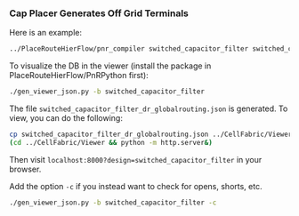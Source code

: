### Cap Placer Generates Off Grid Terminals

Here is an example:

```bash
../PlaceRouteHierFlow/pnr_compiler switched_capacitor_filter switched_capacitor_filter.{lef,v,map} FinFET_Mock_PDK_Abstraction.json switched_capacitor_filter 1 0 > LOG
```

To visualize the DB in the viewer (install the package in PlaceRouteHierFlow/PnRPython first):
```bash
./gen_viewer_json.py -b switched_capacitor_filter
```
The file `switched_capacitor_filter_dr_globalrouting.json` is generated.
To view, you can do the following:
```bash
cp switched_capacitor_filter_dr_globalrouting.json ../CellFabric/Viewer/INPUT
(cd ../CellFabric/Viewer && python -m http.server&)
```
Then visit `localhost:8000?design=switched_capacitor_filter` in your browser.

Add the option `-c` if you instead want to check for opens, shorts, etc.
```bash
./gen_viewer_json.py -b switched_capacitor_filter -c
```



